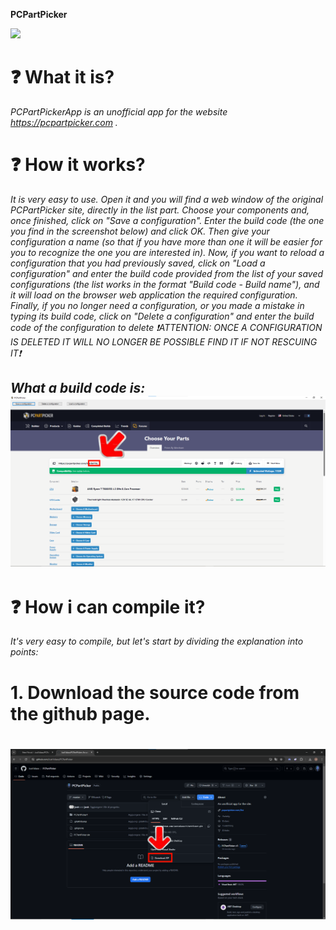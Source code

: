 **PCPartPicker**

![](https://pcpartpicker.com/static/forever/img/default-avatar.png)
# ❓ What it is?

_PCPartPickerApp is an unofficial app for the website https://pcpartpicker.com ._


# ❓ How it works?

*It is very easy to use. Open it and you will find a web window of the original PCPartPicker site, directly in the list part. Choose your components and, once finished, click on "Save a configuration". Enter the build code (the one you find in the screenshot below) and click OK. Then give your configuration a name (so that if you have more than one it will be easier for you to recognize the one you are interested in). Now, if you want to reload a configuration that you had previously saved, click on "Load a configuration" and enter the build code provided from the list of your saved configurations (the list works in the format "Build code - Build name"), and it will load on the browser web application the required configuration. Finally, if you no longer need a configuration, or you made a mistake in typing its build code, click on "Delete a configuration" and enter the build code of the configuration to delete ❗ATTENTION: ONCE A CONFIGURATION IS DELETED IT WILL NO LONGER BE POSSIBLE FIND IT IF NOT RESCUING IT❗*

_What a build code is:_
![](readme_images/buildcode.png)
--
# ❓ How i can compile it?

*It's very easy to compile, but let's start by dividing the explanation into points:*

# 1. Download the source code from the github page.
# ![](readme_images/githubsource.png)

